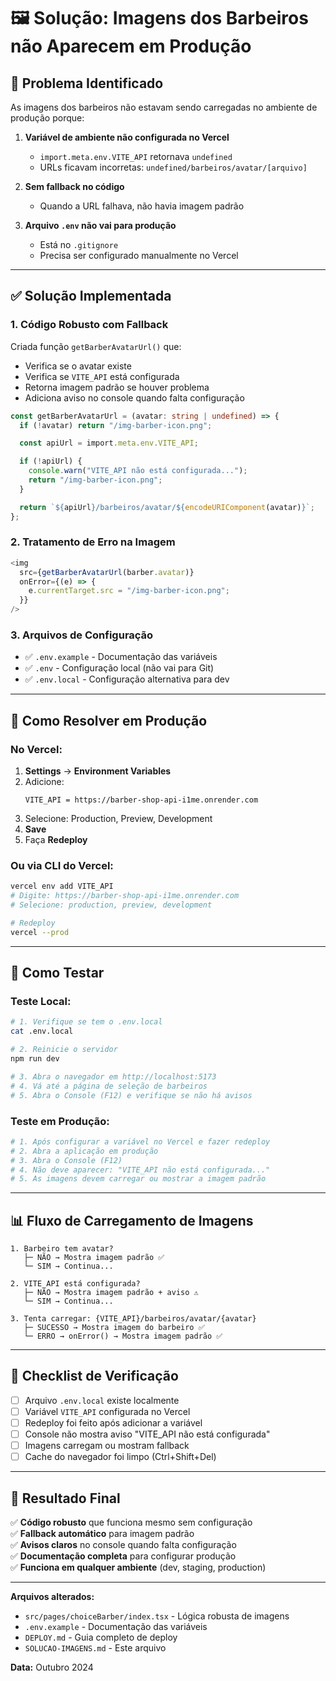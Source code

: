 # 🖼️ Solução: Imagens dos Barbeiros não Aparecem em Produção

## 🔴 Problema Identificado

As imagens dos barbeiros não estavam sendo carregadas no ambiente de produção porque:

1. **Variável de ambiente não configurada no Vercel**
   - `import.meta.env.VITE_API` retornava `undefined`
   - URLs ficavam incorretas: `undefined/barbeiros/avatar/[arquivo]`

2. **Sem fallback no código**
   - Quando a URL falhava, não havia imagem padrão

3. **Arquivo `.env` não vai para produção**
   - Está no `.gitignore`
   - Precisa ser configurado manualmente no Vercel

---

## ✅ Solução Implementada

### 1. Código Robusto com Fallback

Criada função `getBarberAvatarUrl()` que:
- Verifica se o avatar existe
- Verifica se `VITE_API` está configurada
- Retorna imagem padrão se houver problema
- Adiciona aviso no console quando falta configuração

```typescript
const getBarberAvatarUrl = (avatar: string | undefined) => {
  if (!avatar) return "/img-barber-icon.png";

  const apiUrl = import.meta.env.VITE_API;

  if (!apiUrl) {
    console.warn("VITE_API não está configurada...");
    return "/img-barber-icon.png";
  }

  return `${apiUrl}/barbeiros/avatar/${encodeURIComponent(avatar)}`;
};
```

### 2. Tratamento de Erro na Imagem

```typescript
<img
  src={getBarberAvatarUrl(barber.avatar)}
  onError={(e) => {
    e.currentTarget.src = "/img-barber-icon.png";
  }}
/>
```

### 3. Arquivos de Configuração

- ✅ `.env.example` - Documentação das variáveis
- ✅ `.env` - Configuração local (não vai para Git)
- ✅ `.env.local` - Configuração alternativa para dev

---

## 🚀 Como Resolver em Produção

### No Vercel:

1. **Settings** → **Environment Variables**
2. Adicione:
   ```
   VITE_API = https://barber-shop-api-i1me.onrender.com
   ```
3. Selecione: Production, Preview, Development
4. **Save**
5. Faça **Redeploy**

### Ou via CLI do Vercel:

```bash
vercel env add VITE_API
# Digite: https://barber-shop-api-i1me.onrender.com
# Selecione: production, preview, development

# Redeploy
vercel --prod
```

---

## 🧪 Como Testar

### Teste Local:
```bash
# 1. Verifique se tem o .env.local
cat .env.local

# 2. Reinicie o servidor
npm run dev

# 3. Abra o navegador em http://localhost:5173
# 4. Vá até a página de seleção de barbeiros
# 5. Abra o Console (F12) e verifique se não há avisos
```

### Teste em Produção:
```bash
# 1. Após configurar a variável no Vercel e fazer redeploy
# 2. Abra a aplicação em produção
# 3. Abra o Console (F12)
# 4. Não deve aparecer: "VITE_API não está configurada..."
# 5. As imagens devem carregar ou mostrar a imagem padrão
```

---

## 📊 Fluxo de Carregamento de Imagens

```
1. Barbeiro tem avatar?
   ├─ NÃO → Mostra imagem padrão ✅
   └─ SIM → Continua...

2. VITE_API está configurada?
   ├─ NÃO → Mostra imagem padrão + aviso ⚠️
   └─ SIM → Continua...

3. Tenta carregar: {VITE_API}/barbeiros/avatar/{avatar}
   ├─ SUCESSO → Mostra imagem do barbeiro ✅
   └─ ERRO → onError() → Mostra imagem padrão ✅
```

---

## 📝 Checklist de Verificação

- [ ] Arquivo `.env.local` existe localmente
- [ ] Variável `VITE_API` configurada no Vercel
- [ ] Redeploy foi feito após adicionar a variável
- [ ] Console não mostra aviso "VITE_API não está configurada"
- [ ] Imagens carregam ou mostram fallback
- [ ] Cache do navegador foi limpo (Ctrl+Shift+Del)

---

## 🎯 Resultado Final

✅ **Código robusto** que funciona mesmo sem configuração  
✅ **Fallback automático** para imagem padrão  
✅ **Avisos claros** no console quando falta configuração  
✅ **Documentação completa** para configurar produção  
✅ **Funciona em qualquer ambiente** (dev, staging, production)

---

**Arquivos alterados:**
- `src/pages/choiceBarber/index.tsx` - Lógica robusta de imagens
- `.env.example` - Documentação das variáveis
- `DEPLOY.md` - Guia completo de deploy
- `SOLUCAO-IMAGENS.md` - Este arquivo

**Data:** Outubro 2024
